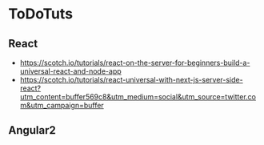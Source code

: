 # ToDoTuts
## React
 - https://scotch.io/tutorials/react-on-the-server-for-beginners-build-a-universal-react-and-node-app
 - https://scotch.io/tutorials/react-universal-with-next-js-server-side-react?utm_content=buffer569c8&utm_medium=social&utm_source=twitter.com&utm_campaign=buffer
## Angular2
